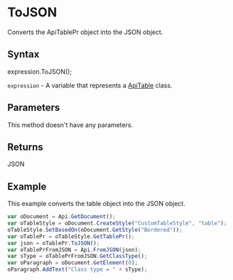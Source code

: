 # ToJSON

Converts the ApiTablePr object into the JSON object.

## Syntax

expression.ToJSON();

`expression` - A variable that represents a [ApiTable](../ApiTable.md) class.

## Parameters

This method doesn't have any parameters.

## Returns

JSON

## Example

This example converts the table object into the JSON object.

```javascript
var oDocument = Api.GetDocument();
var oTableStyle = oDocument.CreateStyle("CustomTableStyle", "table");
oTableStyle.SetBasedOn(oDocument.GetStyle("Bordered"));
var oTablePr = oTableStyle.GetTablePr();
var json = oTablePr.ToJSON();
var oTablePrFromJSON = Api.FromJSON(json);
var sType = oTablePrFromJSON.GetClassType();
var oParagraph = oDocument.GetElement(0);
oParagraph.AddText("Class type = " + sType);
```
